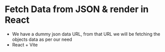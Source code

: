 # Fetch Data from JSON & render in React

- We have a dummy json data URL, from that URL we will be fetching the objects data as per our need
- React + Vite 


